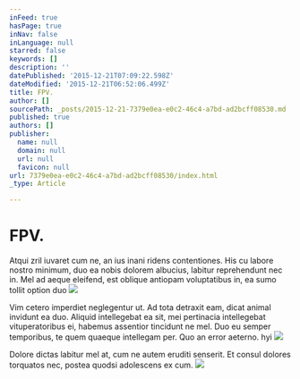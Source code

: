 ```yaml
---
inFeed: true
hasPage: true
inNav: false
inLanguage: null
starred: false
keywords: []
description: ''
datePublished: '2015-12-21T07:09:22.598Z'
dateModified: '2015-12-21T06:52:06.499Z'
title: FPV.
author: []
sourcePath: _posts/2015-12-21-7379e0ea-e0c2-46c4-a7bd-ad2bcff08530.md
published: true
authors: []
publisher:
  name: null
  domain: null
  url: null
  favicon: null
url: 7379e0ea-e0c2-46c4-a7bd-ad2bcff08530/index.html
_type: Article

---
```

# FPV.

Atqui zril iuvaret cum ne, an ius inani ridens contentiones. His cu labore nostro minimum, duo ea nobis dolorem albucius, labitur reprehendunt nec in.  Mel ad aeque eleifend, est oblique antiopam voluptatibus in, ea sumo tollit option duo
![](https://the-grid-user-content.s3-us-west-2.amazonaws.com/390749e3-8dfe-4c31-b90f-e8d91d958c7e.jpg)

Vim cetero imperdiet neglegentur ut. Ad tota detraxit eam, dicat animal invidunt ea duo. Aliquid intellegebat ea sit, mei pertinacia intellegebat vituperatoribus ei, habemus assentior tincidunt ne mel. Duo eu semper temporibus, te quem quaeque intellegam per. Quo an error aeterno.   hyi
![](https://the-grid-user-content.s3-us-west-2.amazonaws.com/f76ea73b-daea-4156-8ac2-d178fa3135a5.jpg)

Dolore dictas labitur mel at, cum ne autem eruditi senserit. Et consul dolores torquatos nec, postea quodsi adolescens ex cum.
![](https://the-grid-user-content.s3-us-west-2.amazonaws.com/e4f8b9c7-0043-4229-9901-c14643482548.jpg)